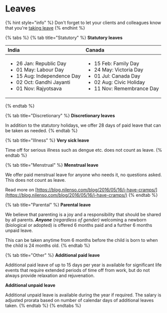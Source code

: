 # Leaves

{% hint style="info" %}
Don't forget to let your clients and colleagues know that you're [taking leave](https://vyakaran.nilenso.com/policy/leaves/taking-leave)
{% endhint %}

{% tabs %}
{% tab title="Statutory" %}
**Statutory leaves**

<table>
  <thead>
    <tr>
      <th style="text-align:left"><b>India</b>
      </th>
      <th style="text-align:left">Canada</th>
    </tr>
  </thead>
  <tbody>
    <tr>
      <td style="text-align:left">
        <p></p>
        <ul>
          <li>26 Jan: Republic Day</li>
          <li>01 May: Labour Day</li>
          <li>15 Aug: Independence Day</li>
          <li>02 Oct: Gandhi Jayanti</li>
          <li>01 Nov: Rajyotsava</li>
        </ul>
      </td>
      <td style="text-align:left">
        <p></p>
        <ul>
          <li>15 Feb: Family Day</li>
          <li>24 May: Victoria Day</li>
          <li>01 Jul: Canada Day</li>
          <li>02 Aug: Civic Holiday</li>
          <li>11 Nov: Remembrance Day</li>
        </ul>
      </td>
    </tr>
  </tbody>
</table>
{% endtab %}

{% tab title="Discretionary" %}
**Discretionary leaves**

In addition to the statutory holidays, we offer 28 days of paid leave that can be taken as needed.
{% endtab %}

{% tab title="Illness" %}
**Very sick leave**

Time off for serious illness such as dengue etc. does not count as leave.
{% endtab %}

{% tab title="Menstrual" %}
**Menstrual leave**

We offer paid menstrual leave for anyone who needs it, no questions asked. This does not count as leave. 

Read more on [https://blog.nilenso.com/blog/2016/05/16/i-have-cramps/](https://blog.nilenso.com/blog/2016/05/16/i-have-cramps/)
{% endtab %}

{% tab title="Parental" %}
**Parental leave**

We believe that parenting is a joy and a responsibility that should be shared by all parents. _**Anyone**_ \(_regardless of gender\)_ welcoming a newborn \(biological or adopted\) is offered 6 months paid and a further 6 months unpaid leave.

This can be taken anytime from 6 months before the child is born to when the child is 24 months old.
{% endtab %}

{% tab title="Other" %}
**Additional paid leave**

Additional paid leave of up to 15 days per year is available for significant life events that require extended periods of time off from work, but do not always provide relaxation and rejuvenation. 

**Additional unpaid leave**

Additional unpaid leave is available during the year if required. The salary is adjusted prorata based on number of calendar days of additional leaves taken.
{% endtab %}
{% endtabs %}





